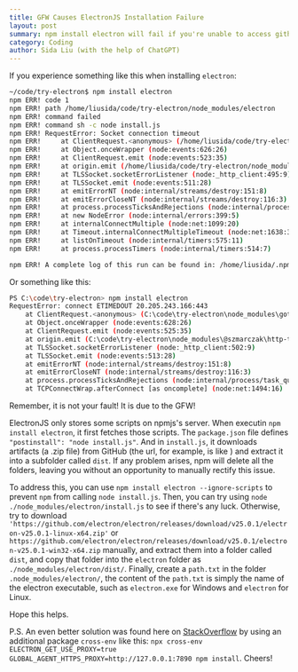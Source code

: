 ```yaml
---
title: GFW Causes ElectronJS Installation Failure
layout: post
summary: npm install electron will fail if you're unable to access github (or simply forget to use a proxy).
category: Coding
author: Sida Liu (with the help of ChatGPT)
---
```

If you experience something like this when installing `electron`:

```bash
~/code/try-electron$ npm install electron
npm ERR! code 1
npm ERR! path /home/liusida/code/try-electron/node_modules/electron
npm ERR! command failed
npm ERR! command sh -c node install.js
npm ERR! RequestError: Socket connection timeout
npm ERR!     at ClientRequest.<anonymous> (/home/liusida/code/try-electron/node_modules/got/dist/source/core/index.js:970:111)
npm ERR!     at Object.onceWrapper (node:events:626:26)
npm ERR!     at ClientRequest.emit (node:events:523:35)
npm ERR!     at origin.emit (/home/liusida/code/try-electron/node_modules/@szmarczak/http-timer/dist/source/index.js:43:20)
npm ERR!     at TLSSocket.socketErrorListener (node:_http_client:495:9)
npm ERR!     at TLSSocket.emit (node:events:511:28)
npm ERR!     at emitErrorNT (node:internal/streams/destroy:151:8)
npm ERR!     at emitErrorCloseNT (node:internal/streams/destroy:116:3)
npm ERR!     at process.processTicksAndRejections (node:internal/process/task_queues:82:21)
npm ERR!     at new NodeError (node:internal/errors:399:5)
npm ERR!     at internalConnectMultiple (node:net:1099:20)
npm ERR!     at Timeout.internalConnectMultipleTimeout (node:net:1638:3)
npm ERR!     at listOnTimeout (node:internal/timers:575:11)
npm ERR!     at process.processTimers (node:internal/timers:514:7)

npm ERR! A complete log of this run can be found in: /home/liusida/.npm/_logs/2023-06-01T12_35_24_835Z-debug-0.log
```

Or something like this:
```bash
PS C:\code\try-electron> npm install electron
RequestError: connect ETIMEDOUT 20.205.243.166:443
    at ClientRequest.<anonymous> (C:\code\try-electron\node_modules\got\dist\source\core\index.js:970:111)
    at Object.onceWrapper (node:events:628:26)
    at ClientRequest.emit (node:events:525:35)
    at origin.emit (C:\code\try-electron\node_modules\@szmarczak\http-timer\dist\source\index.js:43:20)
    at TLSSocket.socketErrorListener (node:_http_client:502:9)
    at TLSSocket.emit (node:events:513:28)
    at emitErrorNT (node:internal/streams/destroy:151:8)
    at emitErrorCloseNT (node:internal/streams/destroy:116:3)
    at process.processTicksAndRejections (node:internal/process/task_queues:82:21)
    at TCPConnectWrap.afterConnect [as oncomplete] (node:net:1494:16)
```

Remember, it is not your fault! It is due to the GFW!

ElectronJS only stores some scripts on npmjs's server. When executin `npm install electron`, it first fetches those scripts. The `package.json` file defines `"postinstall": "node install.js"`. And in `install.js`, it downloads artifacts (a .zip file) from GitHub (the url, for example, is like ) and extract it into a subfolder called `dist`. If any problem arises, npm will delete all the folders, leaving you without an opportunity to manually rectify this issue.

To address this, you can use `npm install electron --ignore-scripts` to prevent `npm` from calling `node install.js`. Then, you can try using `node ./node_modules/electron/install.js` to see if there's any luck. Otherwise, try to download `'https://github.com/electron/electron/releases/download/v25.0.1/electron-v25.0.1-linux-x64.zip'` or `https://github.com/electron/electron/releases/download/v25.0.1/electron-v25.0.1-win32-x64.zip` manually, and extract them into a folder called `dist`, and copy that folder into the `electron` folder as `./node_modules/electron/dist/`. Finally, create a `path.txt` in the folder `.node_modules/electron/`, the content of the `path.txt` is simply the name of the electron executable, such as `electron.exe` for Windows and `electron` for Linux.

Hope this helps.

P.S. An even better solution was found here on [StackOverflow](https://stackoverflow.com/questions/60054531/how-can-i-solve-the-connection-problem-during-npm-install-behind-a-proxy) by using an additional package `cross-env` like this: `npx cross-env ELECTRON_GET_USE_PROXY=true GLOBAL_AGENT_HTTPS_PROXY=http://127.0.0.1:7890 npm install`. Cheers!

